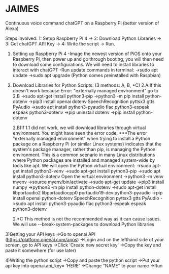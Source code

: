 # JAIMES
Continuous voice command chatGPT on a Raspberry Pi (better version of Alexa)

Steps involved:
1: Setup Raspberry Pi 4 -> 2: Download Python Libraries -> 3: Get chatGPT API Key -> 4: Write the script -> Run.

1) Setting up Raspberry Pi 4
   -Image the newest version of PiOS onto your Raspberry Pi, then power up and go through booting, you will then need to download some 
    configurations. We will need to install libraries to interact with chatGPT
   -Run update commands in terminal:
     ->sudo apt update
     ->sudo apt upgrade
     (Python comes preinstalled with Raspbian)
2) Download Libraries for Python Scripts: (3 methods: A, B, *C)
   2.A:If this doesn't work because Error: "externally managed environment" go to 2.B
     ->sudo apt-get install python3-pip
     ->python3 -m pip install python-dotenv
     ->pip3 install openai dotenv SpeechRecognition pyttsx3 gtts PyAudio
     ->sudo apt install python3-pyaudio flac python3-espeak espeak python3-dotenv
     ->pip uninstall dotenv
     ->pip install python-dotenv
   
    2.B)If 1.1 did not work, we will download libraries through virtual environment. You might have seen the error code:
    ***The error "externally managed environment" when trying to install a Python package on a Raspberry Pi (or similar Linux systems)   indicates that the system's package manager,          rather than pip, is managing the Python environment. This is a common scenario in many Linux distributions where Python packages are installed and managed system-wide by tools like       apt.
      We will open the Python virtual environment:
      ->sudo apt-get install python3-venv
      ->sudo apt-get install python3-pip
      ->sudo apt install python3-dotenv
      Open the virtual environment
      ->python3 -m venv myenv
      ->source myenv/bin/activate
      ->sudo apt-get update
      ->pip3 install numpy
      ->python3 -m pip install python-dotenv
      ->sudo apt-get install libportaudio2 libportaudiocpp0 portaudio19-dev python3-pyaudio
      ->pip install openai python-dotenv SpeechRecognition pyttsx3 gtts PyAudio
      ->sudo apt install python3-pyaudio flac python3-espeak espeak python3-dotenv
      
   2.*C This method is not the recommended way as it can cause issues. We will use --break-system-packages to download Python libraries
   

3)Getting your API keys
   ->Go to openai API (https://platform.openai.com/apps)
   ->Login and on the lefthand side of your screen, go to API keys
   ->Click 'Create new secret key'
   ->Copy the key and paste it somewhere (for use later)

4)Writing the python script
   ->Copy and paste the python script
   ->Put your api key into openai.api_key= 'HERE'
   ->Change "NAME" to your name
   ->Run
